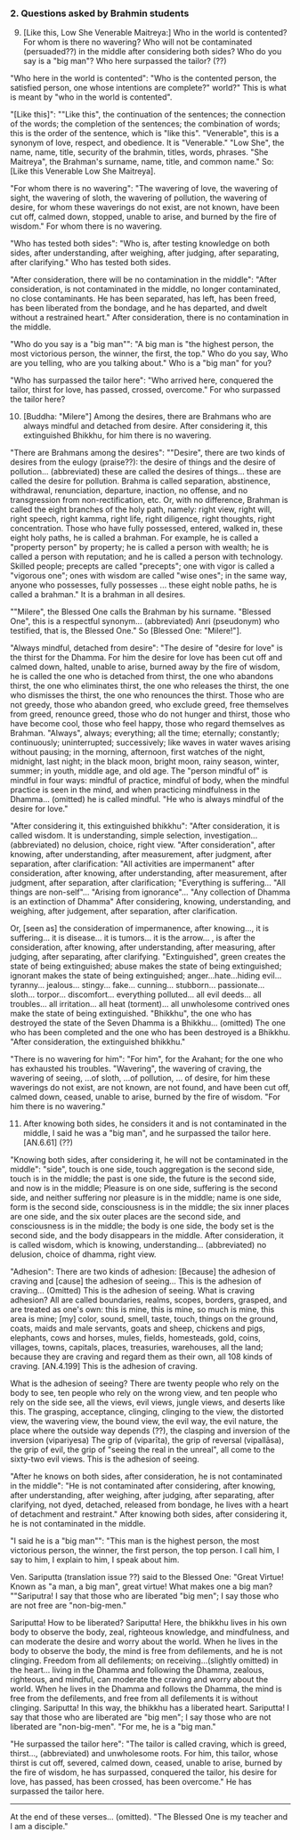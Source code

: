 ### 2. Questions asked by Brahmin students

9. [Like this, Low She Venerable Maitreya:]  Who in the world is contented? For whom is
there no wavering? Who will not be contaminated (persuaded??) in the middle after considering
both sides? Who do you say is a "big man"? Who here surpassed the tailor? (??)

"Who here in the world is contented": "Who is the contented person,
the satisfied person, one whose intentions are complete?"
world?" This is what is meant by "who in the world is contented".

"[Like this]": ""Like this", the continuation of the
sentences; the connection of the words; the completion of the sentences; the
combination of words; this is the order of the
sentence, which is "like this". "Venerable", this is a synonym of love, respect,
and obedience. It is "Venerable." "Low She", the name, name, title,
security of the brahmin, titles, words, phrases.
"She Maitreya", the Brahman's surname, name, title, and common
name." So:[Like this Venerable Low She Maitreya].

"For whom there is no wavering": "The wavering of love, the wavering of sight,
the wavering of sloth, the wavering of pollution, the wavering of desire, for
whom these waverings do not exist, are not known, have been cut off,
calmed down, stopped, unable to arise, and burned by the fire of wisdom." For
whom there is no wavering.

"Who has tested both sides": "Who is, after testing knowledge
on both sides, after understanding, after weighing, after judging, after
separating, after clarifying." Who has tested both sides.

"After consideration, there will be no contamination in the middle": "After
consideration, is not contaminated in the middle, no longer contaminated, no
close contaminants. He has been separated, has left, has been
freed, has been liberated from the bondage, and he has departed, and dwelt
without a restrained heart." After consideration, there is no contamination in
the middle.

"Who do you say is a "big man"": "A big man is "the highest person, the most
victorious person, the winner, the first, the top." Who do you say, Who are you
telling, who are you talking about." Who is a "big man" for you?

"Who has surpassed the tailor here": "Who arrived here, conquered
the tailor, thirst for love, has passed, crossed, overcome." For who surpassed
the tailor here?

10. [Buddha: "Milere"] Among the desires, there are Brahmans who are always
mindful and detached from desire. After considering it, this extinguished
Bhikkhu, for him there is no wavering.

"There are Brahmans among the desires": ""Desire", there are two kinds of
desires from the eulogy (praise??): the desire of things and the desire of pollution...
(abbreviated) these are called the desires of things... these are
called the desire for pollution. Brahma is called separation, abstinence,
withdrawal, renunciation, departure, inaction, no offense, and no transgression
from non-rectification, etc. Or, with no difference, Brahman is called the eight
branches of the holy path, namely: right view, right will, right speech, right
kamma, right life, right diligence, right thoughts, right concentration. Those
who have fully possessed, entered, walked in, these eight holy paths, he is
called a brahman. For example, he is
called a "property person" by property; he is called a person with wealth; he is
called a person with reputation; and he is called a person with technology.
Skilled people; precepts are called "precepts"; one with vigor is called a "vigorous one";
ones with wisdom are called "wise ones"; in the same way, anyone
who possesses, fully possesses ... these eight noble paths, he is called a
brahman." It is a brahman in all desires.

""Milere", the Blessed One calls the Brahman by his surname. "Blessed One", this
is a respectful synonym... (abbreviated) Anri (pseudonym) who testified, that
is, the Blessed One." So [Blessed One: "Milere!"].

"Always mindful, detached from desire": "The desire
of "desire for love" is the thirst for the Dhamma. For him the desire for love
has been cut off and calmed down, halted, unable to arise, burned away by
the fire of wisdom, he is called the one who is detached from thirst, the one who abandons
thirst, the one who eliminates thirst, the one who releases the thirst,
the one who dismisses the thirst, the one who renounces the thirst. Those who are not
greedy, those who abandon greed, who exclude greed, free
themselves from greed, renounce greed, those
who do not hunger and thirst, those who have become cool,
those who feel happy, those who regard themselves as Brahman. "Always",
always; everything; all the time; eternally; constantly;
continuously; uninterrupted; successively; like waves in water waves arising without pausing;
in the morning, afternoon, first watches of the night, midnight, last night;
in the black moon, bright moon, rainy
season, winter, summer; in youth, middle age, and old age. The "person mindful
of" is mindful in four ways: mindful of practice, mindful of body, when the
mindful practice is seen in the mind, and when practicing
mindfulness in the Dhamma... (omitted) he is
called mindful. "He who is always mindful of the desire for love."

"After considering it, this extinguished bhikkhu": "After consideration, it is called
wisdom. It is understanding, simple selection, investigation...
(abbreviated) no delusion, choice, right view. "After consideration", after
knowing, after understanding, after measurement, after
judgment, after separation, after clarification: "All activities are
impermanent" after consideration, after knowing, after understanding, after
measurement, after judgment, after separation, after clarification; "Everything
is suffering...  "All things are non-self"... "Arising from ignorance"... "Any
collection of Dhamma is an extinction of Dhamma" After considering, knowing,
understanding, and weighing, after judgement, after separation, after
clarification.

Or, [seen as] the consideration of impermanence, after knowing...,
it is suffering... it is disease... it is tumors... it is the arrow... ,
is after the consideration, after knowing, after understanding, after
measuring, after judging, after separating, after clarifying. "Extinguished",
green creates the state of being extinguished; abuse makes the
state of being extinguished; ignorant makes the state of being
extinguished; anger...hate...hiding evil... tyranny...
jealous... stingy... fake... cunning... stubborn... passionate... sloth...
torpor... discomfort... everything polluted... all evil deeds... all
troubles... all irritation... all heat (torment)... all unwholesome contrived
ones make the state of being extinguished. "Bhikkhu", the one who has destroyed
the state of the Seven Dhamma is a Bhikkhu... (omitted) The one who has been
completed and the one who has been destroyed is a Bhikkhu. "After consideration,
the extinguished bhikkhu."

"There is no wavering for him": "For him", for the Arahant; for the one who has
exhausted his troubles. "Wavering", the wavering of craving, the wavering of seeing, ...of sloth, ...of pollution, ... of desire, for him these waverings
do not exist, are not known, are not found, and have been cut
off, calmed down, ceased, unable to arise, burned by the fire of
wisdom. "For him there is no wavering."

11. After knowing both sides, he considers it and is not contaminated in the middle,
I said he was a "big man", and he surpassed the tailor here. [AN.6.61] (??)

"Knowing both sides, after considering it, he will not be contaminated
in the middle": "side", touch is one side, touch aggregation is the second side, touch
is in the middle; the past is one side, the future is the second side, and now
is in the middle; Pleasure is on one side, suffering is the second side, and
neither suffering nor pleasure is in the middle;
name is one side, form is the second
side, consciousness is in the middle; the six inner places are one side, and the
six outer places are the second side, and consciousness is in the middle; the body is one side, the body set is the second side, and the body
disappears in the middle. After consideration, it is called wisdom, which is
knowing, understanding... (abbreviated) no delusion, choice of dhamma, right view.

"Adhesion": There are two kinds of adhesion: [Because] the adhesion of craving
and [cause] the adhesion of seeing... This is the adhesion of
craving... (Omitted) This is the adhesion of seeing. What is craving adhesion?
All are called boundaries, realms, scopes, borders, grasped, and are treated as
one's own: this is mine, this is mine, so much is mine, this area is mine; [my]
color, sound, smell, taste, touch, things on the ground, coats, maids and male
servants, goats and sheep, chickens and pigs, elephants, cows and horses, mules,
fields, homesteads, gold, coins, villages, towns, capitals, places,
treasuries, warehouses, all the land; because they are craving and regard them
as their own, all 108 kinds of craving. [AN.4.199] This is the adhesion of
craving.

What is the adhesion of seeing? There are twenty people who rely on the body to
see, ten people who rely on the wrong view, and ten people who rely on the side
see, all the views, evil views, jungle views, and deserts like this. The grasping,
acceptance, clinging, clinging to the view, the distorted view, the wavering
view, the bound view, the evil way, the evil nature, the place
where the outside way depends (??), the clasping and inversion of the inversion
(vipariyesa) The grip of (viparīta), the grip of reversal (vipallāsa), the grip
of evil, the grip of "seeing the real in the unreal", all come to the sixty-two
evil views. This is the adhesion of seeing.

"After he knows on both sides, after consideration, he is not contaminated in
the middle": "He is not contaminated after considering, after knowing, after
understanding, after weighing, after judging, after separating, after
clarifying, not dyed, detached, released from bondage, he lives with a heart of
detachment and restraint." After knowing both sides, after considering it, he is
not contaminated in the middle.

"I said he is a "big man"": "This man is the highest person, the most victorious
person, the winner, the first person, the top person. I call him, I say to him,
I explain to him, I speak about him.

Ven. Sariputta (translation issue ??) said to the Blessed One: "Great Virtue!
Known as "a man, a big man", great virtue! What makes one a big man? ""Sariputra!
I say that those who are liberated "big men"; I say those who are not free are
"non-big-men."

Sariputta! How to be liberated? Sariputta! Here, the bhikkhu lives in his own body to
observe the body, zeal, righteous knowledge, and mindfulness, and can
moderate the desire and worry about the world. When he lives in the body to
observe the body, the mind is free from defilements, and he is not clinging.
Freedom from all defilements; on receiving...(slightly omitted) in the
heart... living in the Dhamma and following the Dhamma, zealous, righteous, and
mindful, can moderate the craving and worry about the world. When he lives in the
Dhamma and follows the Dhamma, the mind is free from the defilements, and
free from all defilements it is without clinging. Sariputta! In this way, the bhikkhu
has a liberated heart. Sariputta! I say that those who are liberated
are "big men"; I say those who are not liberated are "non-big-men". "For
me, he is a "big man."

"He surpassed the tailor here": "The tailor is called craving, which is greed,
thirst..., (abbreviated) and unwholesome roots. For
him, this tailor, whose thirst is cut off, severed, calmed down, ceased, unable
to arise, burned by the fire of wisdom, he has surpassed, conquered the tailor,
his desire for love, has passed, has been crossed, has been overcome." He has
surpassed the tailor here.

---

At the end of these verses... (omitted). "The Blessed One is my teacher and I am
a disciple."
